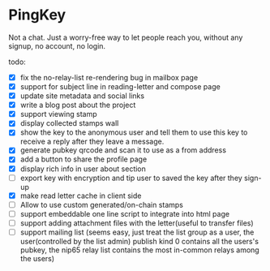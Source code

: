 # PingKey

Not a chat. Just a worry-free way to let people reach you, without any signup, no account, no login.

todo:

- [x] fix the no-relay-list re-rendering bug in mailbox page
- [x] support for subject line in reading-letter and compose page
- [x] update site metadata and social links
- [x] write a blog post about the project
- [x] support viewing stamp
- [x] display collected stamps wall
- [x] show the key to the anonymous user and tell them to use this key to receive a reply after they leave a message.
- [x] generate pubkey qrcode and scan it to use as a from address
- [x] add a button to share the profile page
- [x] display rich info in user about section
- [ ] export key with encryption and tip user to saved the key after they sign-up
- [x] make read letter cache in client side
- [ ] Allow to use custom generated/on-chain stamps
- [ ] support embeddable one line script to integrate into html page
- [ ] support adding attachment files with the letter(useful to transfer files)
- [ ] support mailing list (seems easy, just treat the list group as a user, the user(controlled by the list admin) publish kind 0 contains all the users's pubkey, the nip65 relay list contains the most in-common relays among the users)
